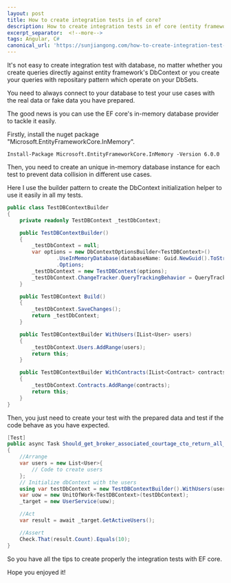 ```yaml
---
layout: post
title: How to create integration tests in ef core?
description: How to create integration tests in ef core (entity framework core)
excerpt_separator:  <!--more-->
tags: Angular, C#
canonical_url: 'https://sunjiangong.com/how-to-create-integration-test-in-entity-framework-core/'
---
```


It's not easy to create integration test with database, no matter whether you create queries directly against entity framework's DbContext or you create your queries with repositary pattern which operate on your DbSets.

You need to always connect to your database to test your use cases with the real data or fake data you have prepared.

The good news is you can use the EF core's in-memory database provider to tackle it easily.

<!-- more -->

Firstly, install the nuget package "Microsoft.EntityFrameworkCore.InMemory".

```npm
Install-Package Microsoft.EntityFrameworkCore.InMemory -Version 6.0.0
```

Then, you need to create an unique in-memory database instance for each test to prevent data collision in different use cases.

Here I use the builder pattern to create the DbContext initialization helper to use it easily in all my tests.

```csharp
public class TestDBContextBuilder
{
    private readonly TestDBContext _testDbContext;

    public TestDBContextBuilder()
    {
        _testDbContext = null;
        var options = new DbContextOptionsBuilder<TestDBContext>()
                .UseInMemoryDatabase(databaseName: Guid.NewGuid().ToString())
                .Options;
        _testDbContext = new TestDBContext(options);
        _testDbContext.ChangeTracker.QueryTrackingBehavior = QueryTrackingBehavior.NoTracking;
    }

    public TestDBContext Build()
    {
        _testDbContext.SaveChanges();
        return _testDbContext;
    }

    public TestDBContextBuilder WithUsers(IList<User> users)
    {
        _testDbContext.Users.AddRange(users);
        return this;
    }

    public TestDBContextBuilder WithContracts(IList<Contract> contracts)
    {
        _testDbContext.Contracts.AddRange(contracts);
        return this;
    }
}
```

Then, you just need to create your test with the prepared data and test if the code behave as you have expected.

```csharp
[Test]
public async Task Should_get_broker_associated_courtage_cto_return_all_ctos_when_no_broker_mapping_found()
{
    //Arrange
    var users = new List<User>{
        // Code to create users
    };
    // Initialize dbContext with the users
    using var testDbContext = new TestDBContextBuilder().WithUsers(users).Build();
    var uow = new UnitOfWork<TestDBContext>(testDbContext);
    _target = new UserService(uow);

    //Act
    var result = await _target.GetActiveUsers();

    //Assert
    Check.That(result.Count).Equals(10);
}
```

So you have all the tips to create properly the integration tests with EF core.

Hope you enjoyed it!